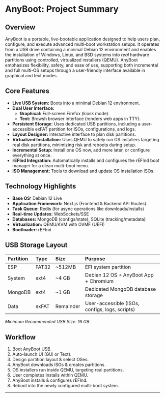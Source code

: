 # AnyBoot: Project Summary

## Overview

AnyBoot is a portable, live-bootable application designed to help users plan, configure, and execute advanced multi-boot workstation setups. It operates from a USB drive containing a minimal Debian 12 environment and enables the installation of Windows, Linux, and BSD systems into *real* hardware partitions using controlled, virtualized installers (QEMU). AnyBoot emphasizes flexibility, safety, and ease of use, supporting both incremental and full multi-OS setups through a user-friendly interface available in graphical and text modes.

## Core Features

*   **Live USB System:** Boots into a minimal Debian 12 environment.
*   **Dual User Interface:**
    *   **Graphical:** Full-screen Firefox (kiosk mode).
    *   **Text:** Browsh browser interface (renders web apps in TTY).
*   **Persistent Storage:** Uses dedicated USB partitions, including a user-accessible exFAT partition for ISOs, configurations, and logs.
*   **Layout Designer:** Interactive interface to plan disk partitions.
*   **Virtualized Installation:** Uses QEMU to safely run OS installers targeting real disk partitions, minimizing risk and reboots during setup.
*   **Incremental Setup:** Install one OS now, add more later, or configure everything at once.
*   **rEFInd Integration:** Automatically installs and configures the rEFInd boot manager for a clean multi-boot menu.
*   **ISO Management:** Tools to download and update OS installation ISOs.

## Technology Highlights

*   **Base OS:** Debian 12 Live
*   **Application Framework:** Next.js (Frontend & Backend API Routes)
*   **Task Queue:** Redis (for async operations like downloads/installs)
*   **Real-time Updates:** WebSockets/SSE
*   **Databases:** MongoDB (configs/state), SQLite (tracking/metadata)
*   **Virtualization:** QEMU/KVM with OVMF (UEFI)
*   **Bootloader:** rEFInd

## USB Storage Layout

| Partition | Type  | Size        | Purpose                                           |
| :-------- | :---- | :---------- | :------------------------------------------------ |
| ESP       | FAT32 | ~512MB      | EFI system partition                              |
| System    | ext4  | ~4 GB       | Debian 12 OS + AnyBoot App + Chromium             |
| MongoDB   | ext4  | ~1 GB       | Dedicated MongoDB database storage                |
| Data      | exFAT | Remainder   | User-accessible (ISOs, configs, logs, scripts)    |
*Minimum Recommended USB Size: 16 GB*

## Workflow

1.  Boot AnyBoot USB.
2.  Auto-launch UI (GUI or Text).
3.  Design partition layout & select OSes.
4.  AnyBoot downloads ISOs & creates partitions.
5.  OS installers run inside QEMU, targeting real partitions.
6.  User completes installs within QEMU.
7.  AnyBoot installs & configures rEFInd.
8.  Reboot into the newly configured multi-boot system.

---